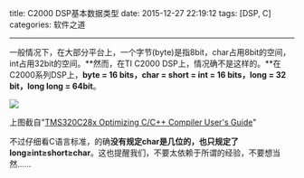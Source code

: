 title: C2000 DSP基本数据类型
date: 2015-12-27 22:19:12
tags: [DSP, C]
categories: 软件之道

---

一般情况下，在大部分平台上，一个字节(byte)是指8bit，char占用8bit的空间，int占用32bit的空间。**然而，在TI C2000 DSP上，情况确不是这样的。**在C2000系列DSP上，**byte = 16 bits，char = short = int = 16 bits，long = 32 bit，long long = 64bit**。

<!--more-->

![](https://pic.gaomf.store/DSP20151227220552.png)

上图截自"[TMS320C28x Optimizing C/C++ Compiler User's Guide](http://www.ti.com/lit/spru514)"

不过仔细看C语言标准，的确**没有规定char是几位的，也只规定了long≥int≥short≥char**。这也提醒我们，不要太依赖于所谓的经验，不要想当然……
